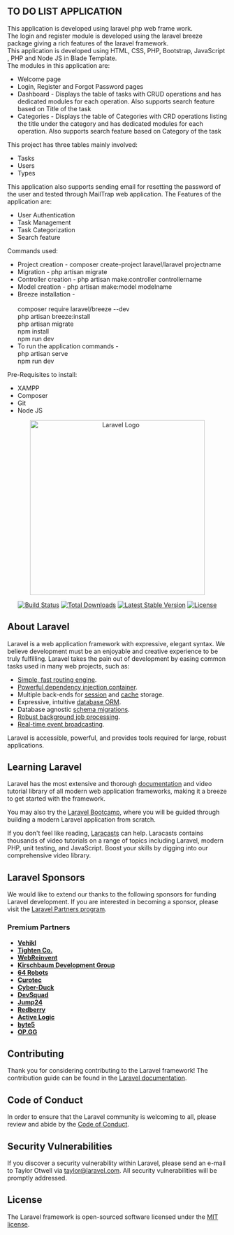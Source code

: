 ## TO DO LIST APPLICATION
This application is developed using laravel php web frame work.<br>
The login and register module is developed using the laravel breeze package giving a rich features of the laravel framework.<br>
This application is developed using HTML, CSS, PHP, Bootstrap, JavaScript , PHP and Node JS in Blade Template.<br>
The modules in this application are:
<ul>
    <li>Welcome page</li>
    <li>Login, Register and Forgot Password pages</li>
    <li>Dashboard - Displays the table of tasks with CRUD operations and has dedicated modules for each operation. Also supports search feature based on Title of the task </li>
    <li>Categories - Displays the table of Categories with CRD operations listing the title under the category and has dedicated modules for each operation. Also supports search feature based on Category of the task</li>
</ul>
This project has three tables mainly involved:
<ul>
    <li>Tasks</li>
    <li>Users</li>
    <li>Types</li>
</ul>
This application also supports sending email for resetting the password of the user and tested through MailTrap web application.
The Features of the application are:
<ul>
    <li>User Authentication</li>
    <li>Task Management</li>
    <li>Task Categorization</li>
    <li>Search feature</li>
</ul>
Commands used:
<ul>
<li>Project creation - composer create-project laravel/laravel projectname</li>
<li>Migration  - php artisan migrate</li>
<li>Controller creation - php artisan make:controller controllername</li>
<li>Model creation - php artisan make:model modelname</li>
<li>Breeze installation -</li> <br>
composer require laravel/breeze --dev<br>
php artisan breeze:install<br>
php artisan migrate<br>
npm install<br>
npm run dev<br>
<li>To run the application commands - <br>
php artisan serve<br>
npm run dev<br>
</ul>
Pre-Requisites to install:
<ul>
    <li>XAMPP</li>
    <li>Composer</li>
    <li>Git</li>
    <li>Node JS</li>
</ul>
<p align="center"><a href="https://laravel.com" target="_blank"><img src="https://raw.githubusercontent.com/laravel/art/master/logo-lockup/5%20SVG/2%20CMYK/1%20Full%20Color/laravel-logolockup-cmyk-red.svg" width="400" alt="Laravel Logo"></a></p>

<p align="center">
<a href="https://github.com/laravel/framework/actions"><img src="https://github.com/laravel/framework/workflows/tests/badge.svg" alt="Build Status"></a>
<a href="https://packagist.org/packages/laravel/framework"><img src="https://img.shields.io/packagist/dt/laravel/framework" alt="Total Downloads"></a>
<a href="https://packagist.org/packages/laravel/framework"><img src="https://img.shields.io/packagist/v/laravel/framework" alt="Latest Stable Version"></a>
<a href="https://packagist.org/packages/laravel/framework"><img src="https://img.shields.io/packagist/l/laravel/framework" alt="License"></a>
</p>

## About Laravel

Laravel is a web application framework with expressive, elegant syntax. We believe development must be an enjoyable and creative experience to be truly fulfilling. Laravel takes the pain out of development by easing common tasks used in many web projects, such as:

- [Simple, fast routing engine](https://laravel.com/docs/routing).
- [Powerful dependency injection container](https://laravel.com/docs/container).
- Multiple back-ends for [session](https://laravel.com/docs/session) and [cache](https://laravel.com/docs/cache) storage.
- Expressive, intuitive [database ORM](https://laravel.com/docs/eloquent).
- Database agnostic [schema migrations](https://laravel.com/docs/migrations).
- [Robust background job processing](https://laravel.com/docs/queues).
- [Real-time event broadcasting](https://laravel.com/docs/broadcasting).

Laravel is accessible, powerful, and provides tools required for large, robust applications.

## Learning Laravel

Laravel has the most extensive and thorough [documentation](https://laravel.com/docs) and video tutorial library of all modern web application frameworks, making it a breeze to get started with the framework.

You may also try the [Laravel Bootcamp](https://bootcamp.laravel.com), where you will be guided through building a modern Laravel application from scratch.

If you don't feel like reading, [Laracasts](https://laracasts.com) can help. Laracasts contains thousands of video tutorials on a range of topics including Laravel, modern PHP, unit testing, and JavaScript. Boost your skills by digging into our comprehensive video library.

## Laravel Sponsors

We would like to extend our thanks to the following sponsors for funding Laravel development. If you are interested in becoming a sponsor, please visit the [Laravel Partners program](https://partners.laravel.com).

### Premium Partners

- **[Vehikl](https://vehikl.com/)**
- **[Tighten Co.](https://tighten.co)**
- **[WebReinvent](https://webreinvent.com/)**
- **[Kirschbaum Development Group](https://kirschbaumdevelopment.com)**
- **[64 Robots](https://64robots.com)**
- **[Curotec](https://www.curotec.com/services/technologies/laravel/)**
- **[Cyber-Duck](https://cyber-duck.co.uk)**
- **[DevSquad](https://devsquad.com/hire-laravel-developers)**
- **[Jump24](https://jump24.co.uk)**
- **[Redberry](https://redberry.international/laravel/)**
- **[Active Logic](https://activelogic.com)**
- **[byte5](https://byte5.de)**
- **[OP.GG](https://op.gg)**

## Contributing

Thank you for considering contributing to the Laravel framework! The contribution guide can be found in the [Laravel documentation](https://laravel.com/docs/contributions).

## Code of Conduct

In order to ensure that the Laravel community is welcoming to all, please review and abide by the [Code of Conduct](https://laravel.com/docs/contributions#code-of-conduct).

## Security Vulnerabilities

If you discover a security vulnerability within Laravel, please send an e-mail to Taylor Otwell via [taylor@laravel.com](mailto:taylor@laravel.com). All security vulnerabilities will be promptly addressed.

## License

The Laravel framework is open-sourced software licensed under the [MIT license](https://opensource.org/licenses/MIT).
